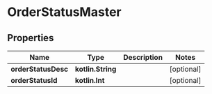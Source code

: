
# OrderStatusMaster

## Properties
Name | Type | Description | Notes
------------ | ------------- | ------------- | -------------
**orderStatusDesc** | **kotlin.String** |  |  [optional]
**orderStatusId** | **kotlin.Int** |  |  [optional]



